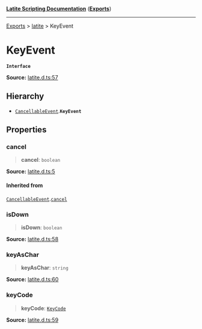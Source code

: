 [**Latite Scripting Documentation**](../../README.md) ([**Exports**](../../exports.md))

---

[Exports](../../exports.md) > [latite](../index.md) > KeyEvent

# KeyEvent

**`Interface`**

**Source:** [latite.d.ts:57](https://github.com/LatiteScripting/latitescripting.github.io/blob/271604a/definitions/latite.d.ts#L57)

## Hierarchy

- [`CancellableEvent`](interface.CancellableEvent.md).**`KeyEvent`**

## Properties

### cancel

> **cancel**: `boolean`

**Source:** [latite.d.ts:5](https://github.com/LatiteScripting/latitescripting.github.io/blob/271604a/definitions/latite.d.ts#L5)

#### Inherited from

[`CancellableEvent`](interface.CancellableEvent.md).[`cancel`](interface.CancellableEvent.md#cancel)

### isDown

> **isDown**: `boolean`

**Source:** [latite.d.ts:58](https://github.com/LatiteScripting/latitescripting.github.io/blob/271604a/definitions/latite.d.ts#L58)

### keyAsChar

> **keyAsChar**: `string`

**Source:** [latite.d.ts:60](https://github.com/LatiteScripting/latitescripting.github.io/blob/271604a/definitions/latite.d.ts#L60)

### keyCode

> **keyCode**: [`KeyCode`](../../module.key/enumerations/enumeration.KeyCode.md)

**Source:** [latite.d.ts:59](https://github.com/LatiteScripting/latitescripting.github.io/blob/271604a/definitions/latite.d.ts#L59)
